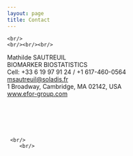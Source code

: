 ```yaml
---
layout: page
title: Contact
---
```


<!---<div class="text-center">  <h3>  Contact</h3>  </div>--->

    <br/>
    <br/><br/><br/>

Mathilde SAUTREUIL  <br>
BIOMARKER BIOSTATISTICS  <br>
<span class = 'glyphicon glyphicon-phone'></span> Cell: +33 6 19 97 91 24 / +1 617-460-0564  <br>
<span class = 'glyphicon glyphicon-envelope'></span><a href = 'mailto:msautreuil@soladis.fr'> msautreuil@soladis.fr  <br>
1 Broadway, Cambridge, MA 02142, USA  <br>
www.efor-group.com<br>

  <br/>

  <br/><br/>


     <br/>
        <br/>
	








